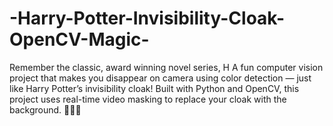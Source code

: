 # -Harry-Potter-Invisibility-Cloak-OpenCV-Magic-
Remember the classic, award winning novel series, H
A fun computer vision project that makes you disappear on camera using color detection — just like Harry Potter’s invisibility cloak! Built with Python and OpenCV, this project uses real-time video masking to replace your cloak with the background. 🧙‍♂️✨
